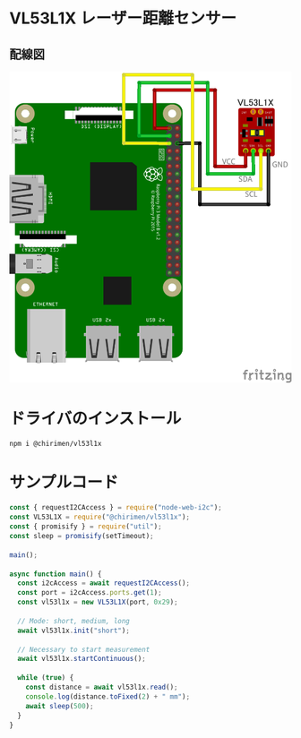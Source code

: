 # VL53L1X レーザー距離センサー

## 配線図

![配線図](./schematic.png "schematic")

# ドライバのインストール

```
npm i @chirimen/vl53l1x
```

# サンプルコード

```javascript
const { requestI2CAccess } = require("node-web-i2c");
const VL53L1X = require("@chirimen/vl53l1x");
const { promisify } = require("util");
const sleep = promisify(setTimeout);

main();

async function main() {
  const i2cAccess = await requestI2CAccess();
  const port = i2cAccess.ports.get(1);
  const vl53l1x = new VL53L1X(port, 0x29);

  // Mode: short, medium, long
  await vl53l1x.init("short");

  // Necessary to start measurement
  await vl53l1x.startContinuous();

  while (true) {
    const distance = await vl53l1x.read();
    console.log(distance.toFixed(2) + " mm");
    await sleep(500);
  }
}
```

